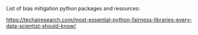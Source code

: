 List of bias mitigation python packages and resources:

https://techairesearch.com/most-essential-python-fairness-libraries-every-data-scientist-should-know/

